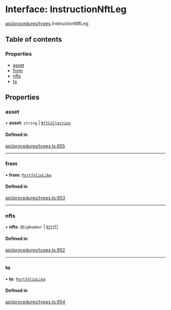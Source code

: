 # Interface: InstructionNftLeg

[api/procedures/types](../wiki/api.procedures.types).InstructionNftLeg

## Table of contents

### Properties

- [asset](../wiki/api.procedures.types.InstructionNftLeg#asset)
- [from](../wiki/api.procedures.types.InstructionNftLeg#from)
- [nfts](../wiki/api.procedures.types.InstructionNftLeg#nfts)
- [to](../wiki/api.procedures.types.InstructionNftLeg#to)

## Properties

### asset

• **asset**: `string` \| [`NftCollection`](../wiki/api.entities.Asset.NonFungible.NftCollection.NftCollection)

#### Defined in

[api/procedures/types.ts:955](https://github.com/PolymeshAssociation/polymesh-sdk/blob/f8a937f04/src/api/procedures/types.ts#L955)

___

### from

• **from**: [`PortfolioLike`](../wiki/api.entities.types#portfoliolike)

#### Defined in

[api/procedures/types.ts:953](https://github.com/PolymeshAssociation/polymesh-sdk/blob/f8a937f04/src/api/procedures/types.ts#L953)

___

### nfts

• **nfts**: (`BigNumber` \| [`Nft`](../wiki/api.entities.Asset.NonFungible.Nft.Nft))[]

#### Defined in

[api/procedures/types.ts:952](https://github.com/PolymeshAssociation/polymesh-sdk/blob/f8a937f04/src/api/procedures/types.ts#L952)

___

### to

• **to**: [`PortfolioLike`](../wiki/api.entities.types#portfoliolike)

#### Defined in

[api/procedures/types.ts:954](https://github.com/PolymeshAssociation/polymesh-sdk/blob/f8a937f04/src/api/procedures/types.ts#L954)
